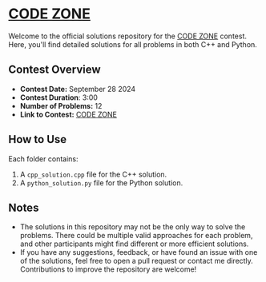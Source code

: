 # [CODE ZONE](https://codeforces.com/group/wYvpLrXUPr/contest/545518)

Welcome to the official solutions repository for the [CODE ZONE](https://codeforces.com/group/wYvpLrXUPr/contest/545518) contest. Here, you'll find detailed solutions for all problems in both C++ and Python.

## Contest Overview

- **Contest Date:** September 28 2024
- **Contest Duration**: 3:00
- **Number of Problems:** 12
- **Link to Contest:** [CODE ZONE](https://codeforces.com/group/wYvpLrXUPr/contest/545518)

## How to Use

Each folder contains:

1. A `cpp_solution.cpp` file for the C++ solution.
2. A `python_solution.py` file for the Python solution.

## Notes

- The solutions in this repository may not be the only way to solve the problems. There could be multiple valid approaches for each problem, and other participants might find different or more efficient solutions.
- If you have any suggestions, feedback, or have found an issue with one of the solutions, feel free to open a pull request or contact me directly. Contributions to improve the repository are welcome!
